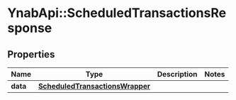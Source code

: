 # YnabApi::ScheduledTransactionsResponse

## Properties
Name | Type | Description | Notes
------------ | ------------- | ------------- | -------------
**data** | [**ScheduledTransactionsWrapper**](ScheduledTransactionsWrapper.md) |  | 


